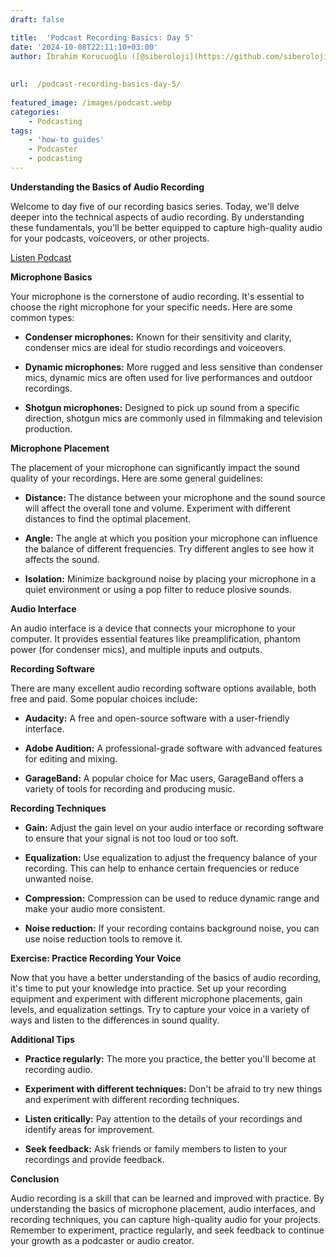 ```yaml
---
draft: false

title:  'Podcast Recording Basics: Day 5'
date: '2024-10-08T22:11:10+03:00'
author: İbrahim Korucuoğlu ([@siberoloji](https://github.com/siberoloji))
 
 
url:  /podcast-recording-basics-day-5/
 
featured_image: /images/podcast.webp
categories:
    - Podcasting
tags:
    - 'how-to guides'
    - Podcaster
    - podcasting
---
```



**Understanding the Basics of Audio Recording**



Welcome to day five of our recording basics series. Today, we'll delve deeper into the technical aspects of audio recording. By understanding these fundamentals, you'll be better equipped to capture high-quality audio for your podcasts, voiceovers, or other projects.


<!-- wp:buttons -->
<div class="wp-block-buttons"><!-- wp:button -->
<div class="wp-block-button"><a class="wp-block-button__link wp-element-button" href="https://podcasters.spotify.com/pod/show/siberoloji/episodes/Podcast-Recording-Basics-Day-5-e2pttsf" target="_blank" rel="noreferrer noopener">Listen Podcast</a></div>
<!-- /wp:button --></div>
<!-- /wp:buttons -->


**Microphone Basics**



Your microphone is the cornerstone of audio recording. It's essential to choose the right microphone for your specific needs. Here are some common types:


* **Condenser microphones:** Known for their sensitivity and clarity, condenser mics are ideal for studio recordings and voiceovers.

* **Dynamic microphones:** More rugged and less sensitive than condenser mics, dynamic mics are often used for live performances and outdoor recordings.

* **Shotgun microphones:** Designed to pick up sound from a specific direction, shotgun mics are commonly used in filmmaking and television production.




**Microphone Placement**



The placement of your microphone can significantly impact the sound quality of your recordings. Here are some general guidelines:


* **Distance:** The distance between your microphone and the sound source will affect the overall tone and volume. Experiment with different distances to find the optimal placement.

* **Angle:** The angle at which you position your microphone can influence the balance of different frequencies. Try different angles to see how it affects the sound.

* **Isolation:** Minimize background noise by placing your microphone in a quiet environment or using a pop filter to reduce plosive sounds.




**Audio Interface**



An audio interface is a device that connects your microphone to your computer. It provides essential features like preamplification, phantom power (for condenser mics), and multiple inputs and outputs.



**Recording Software**



There are many excellent audio recording software options available, both free and paid. Some popular choices include:


* **Audacity:** A free and open-source software with a user-friendly interface.

* **Adobe Audition:** A professional-grade software with advanced features for editing and mixing.

* **GarageBand:** A popular choice for Mac users, GarageBand offers a variety of tools for recording and producing music.




**Recording Techniques**


* **Gain:** Adjust the gain level on your audio interface or recording software to ensure that your signal is not too loud or too soft.

* **Equalization:** Use equalization to adjust the frequency balance of your recording. This can help to enhance certain frequencies or reduce unwanted noise.

* **Compression:** Compression can be used to reduce dynamic range and make your audio more consistent.

* **Noise reduction:** If your recording contains background noise, you can use noise reduction tools to remove it.




**Exercise: Practice Recording Your Voice**



Now that you have a better understanding of the basics of audio recording, it's time to put your knowledge into practice. Set up your recording equipment and experiment with different microphone placements, gain levels, and equalization settings. Try to capture your voice in a variety of ways and listen to the differences in sound quality.



**Additional Tips**


* **Practice regularly:** The more you practice, the better you'll become at recording audio.

* **Experiment with different techniques:** Don't be afraid to try new things and experiment with different recording techniques.

* **Listen critically:** Pay attention to the details of your recordings and identify areas for improvement.

* **Seek feedback:** Ask friends or family members to listen to your recordings and provide feedback.




**Conclusion**



Audio recording is a skill that can be learned and improved with practice. By understanding the basics of microphone placement, audio interfaces, and recording techniques, you can capture high-quality audio for your projects. Remember to experiment, practice regularly, and seek feedback to continue your growth as a podcaster or audio creator.
